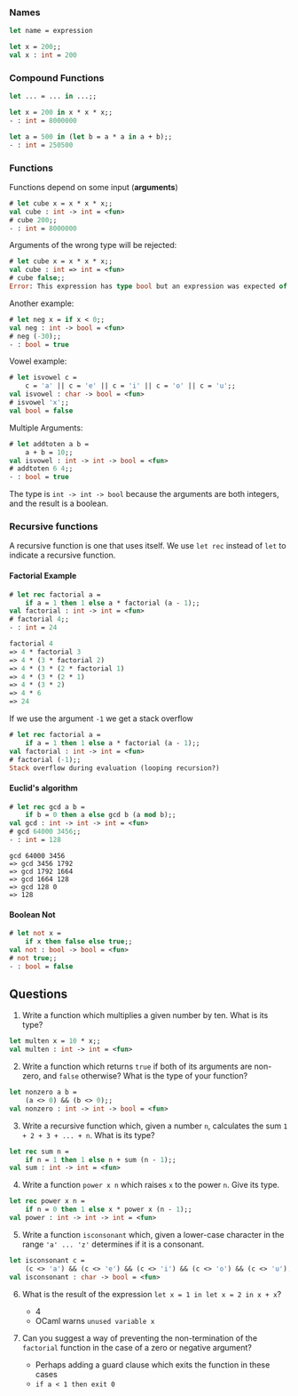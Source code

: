 ### Names 
``` OCaml
let name = expression

let x = 200;;
val x : int = 200
```

### Compound Functions
``` OCaml
let ... = ... in ...;;

let x = 200 in x * x * x;;
- : int = 8000000

let a = 500 in (let b = a * a in a + b);;
- : int = 250500
```

### Functions
Functions depend on some input (**arguments**)
``` OCaml
# let cube x = x * x * x;;
val cube : int -> int = <fun>
# cube 200;;
- : int = 8000000
```

Arguments of the wrong type will be rejected:
``` ocaml
# let cube x = x * x * x;;
val cube : int => int = <fun>
# cube false;;
Error: This expression has type bool but an expression was expected of type int
```

Another example:
``` Ocaml
# let neg x = if x < 0;;
val neg : int -> bool = <fun>
# neg (-30);;
- : bool = true
```

Vowel example:
``` ocaml
# let isvowel c = 
	c = 'a' || c = 'e' || c = 'i' || c = 'o' || c = 'u';;
val isvowel : char -> bool = <fun>
# isvowel 'x';;
val bool = false
```

Multiple Arguments:
``` ocaml
# let addtoten a b = 
	a + b = 10;;
val isvowel : int -> int -> bool = <fun>
# addtoten 6 4;;
- : bool = true
```
The type is `int -> int -> bool` because the arguments are both integers, and the result is a boolean.

### Recursive functions
A recursive function is one that uses itself. We use `let rec` instead of `let` to indicate a recursive function.

#### Factorial Example
``` ocaml
# let rec factorial a = 
	if a = 1 then 1 else a * factorial (a - 1);;
val factorial : int -> int = <fun>
# factorial 4;;
- : int = 24
```

``` ocaml
factorial 4
=> 4 * factorial 3
=> 4 * (3 * factorial 2)
=> 4 * (3 * (2 * factorial 1)
=> 4 * (3 * (2 * 1)
=> 4 * (3 * 2)
=> 4 * 6
=> 24
```

If we use the argument `-1` we get a stack overflow
``` ocaml
# let rec factorial a =
	if a = 1 then 1 else a * factorial (a - 1);;
val factorial : int -> int = <fun>
# factorial (-1);;
Stack overflow during evaluation (looping recursion?)
```

#### Euclid's algorithm
``` ocaml
# let rec gcd a b =
	if b = 0 then a else gcd b (a mod b);;
val gcd : int -> int -> int = <fun>
# gcd 64000 3456;;
- : int = 128
```

```
gcd 64000 3456
=> gcd 3456 1792
=> gcd 1792 1664
=> gcd 1664 128
=> gcd 128 0
=> 128
```

#### Boolean Not
``` ocaml
# let not x =
	if x then false else true;;
val not : bool -> bool = <fun>
# not true;;
- : bool = false
```

## Questions
1. Write a function which multiplies a given number by ten. What is its type? 
``` ocaml
let multen x = 10 * x;;
val multen : int -> int = <fun>
```

2. Write a function which returns `true` if both of its arguments are non-zero, and `false` otherwise? What is the type of your function?
``` ocaml
let nonzero a b = 
	(a <> 0) && (b <> 0);;
val nonzero : int -> int -> bool = <fun>
```

3. Write a recursive function which, given a number `n`, calculates the sum `1 + 2 + 3 + ... + n`. What is its type?
``` ocaml
let rec sum n = 
	if n = 1 then 1 else n + sum (n - 1);;
val sum : int -> int = <fun>
```

4. Write a function `power x n` which raises `x` to the power `n`. Give its type.
``` ocaml
let rec power x n =
	if n = 0 then 1 else x * power x (n - 1);;
val power : int -> int -> int = <fun>
```

5. Write a function `isconsonant` which, given a lower-case character in the range `'a' ... 'z'` determines if it is a consonant.
``` ocaml
let isconsonant c =
	(c <> 'a') && (c <> 'e') && (c <> 'i') && (c <> 'o') && (c <> 'u');;
val isconsonant : char -> bool = <fun>
```

6. What is the result of the expression `let x = 1 in let x = 2 in x + x`?
	- 4
	- OCaml warns `unused variable x`

7. Can you suggest a way of preventing the non-termination of the `factorial` function in the case of a zero or negative argument?
	- Perhaps adding a guard clause which exits the function in these cases
	-  `if a < 1 then exit 0` 
